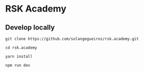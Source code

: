 # RSK Academy

## Develop locally

```shell
git clone https://github.com/solangegueiros/rsk.academy.git

cd rsk.academy

yarn install

npm run dev
```


